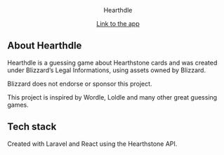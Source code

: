 <p align="center">Hearthdle</p>

<p align="center">
<a href=>Link to the app</a>
</p>

## About Hearthdle

Hearthdle is a guessing game about Hearthstone cards and was created under Blizzard’s Legal Informations, using assets owned by Blizzard.

Blizzard does not endorse or sponsor this project.

This project is inspired by Wordle, Loldle and many other great guessing games.

## Tech stack

Created with Laravel and React using the Hearthstone API.